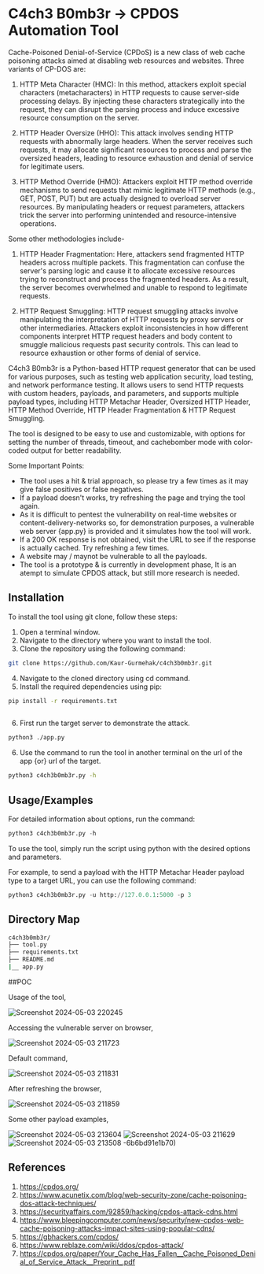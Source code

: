 
# C4ch3 B0mb3r -> CPDOS Automation Tool

Cache-Poisoned Denial-of-Service (CPDoS) is a new class of web cache poisoning attacks aimed at disabling web resources and websites.
Three variants of CP-DOS are:
1. HTTP Meta Character (HMC):
In this method, attackers exploit special characters (metacharacters) in HTTP requests to cause server-side processing delays. By injecting these characters strategically into the request, they can disrupt the parsing process and induce excessive resource consumption on the server.

2. HTTP Header Oversize (HHO):
This attack involves sending HTTP requests with abnormally large headers. When the server receives such requests, it may allocate significant resources to process and parse the oversized headers, leading to resource exhaustion and denial of service for legitimate users.

3. HTTP Method Override (HMO):
Attackers exploit HTTP method override mechanisms to send requests that mimic legitimate HTTP methods (e.g., GET, POST, PUT) but are actually designed to overload server resources. By manipulating headers or request parameters, attackers trick the server into performing unintended and resource-intensive operations.

Some other methodologies include-

1. HTTP Header Fragmentation:
Here, attackers send fragmented HTTP headers across multiple packets. This fragmentation can confuse the server's parsing logic and cause it to allocate excessive resources trying to reconstruct and process the fragmented headers. As a result, the server becomes overwhelmed and unable to respond to legitimate requests.

2. HTTP Request Smuggling:
HTTP request smuggling attacks involve manipulating the interpretation of HTTP requests by proxy servers or other intermediaries. Attackers exploit inconsistencies in how different components interpret HTTP request headers and body content to smuggle malicious requests past security controls. This can lead to resource exhaustion or other forms of denial of service.


C4ch3 B0mb3r is a Python-based HTTP request generator that can be used for various purposes, such as testing web application security, load testing, and network performance testing. It allows users to send HTTP requests with custom headers, payloads, and parameters, and supports multiple payload types, including HTTP Metachar Header, Oversized HTTP Header, HTTP Method Override, HTTP Header Fragmentation & HTTP Request Smuggling.

The tool is designed to be easy to use and customizable, with options for setting the number of threads, timeout, and cachebomber mode with color-coded output for better readability.

Some Important Points:

* The tool uses a hit & trial approach, so please try a few times as it may give false positives or false negatives.
* If a payload doesn't works, try refreshing the page and trying the tool again.
* As it is difficult to pentest the vulnerability on real-time websites or content-delivery-networks so, for demonstration purposes, a vulnerable web server {app.py} is provided and it simulates how the tool will work.
* If a 200 OK response is not obtained, visit the URL to see if the response is actually cached. Try refreshing a few times.
* A website may / maynot be vulnerable to all the payloads.
* The tool is a prototype & is currently in development phase, It is an atempt to simulate CPDOS attack, but still more research is needed.






## Installation

To install the tool using git clone, follow these steps:

1. Open a terminal window.
2. Navigate to the directory where you want to install the tool.
3. Clone the repository using the following command:
```bash
git clone https://github.com/Kaur-Gurmehak/c4ch3b0mb3r.git
```
4. Navigate to the cloned directory using cd command.
5. Install the required dependencies using pip:
```bash
pip install -r requirements.txt
 
```
6. First run the target server to demonstrate the attack.
```bash
python3 ./app.py
```
6. Use the command to run the tool in another terminal on the url of the app {or} url of the target.
```bash
python3 c4ch3b0mb3r.py -h
```

## Usage/Examples

For detailed information about options, run the command:

```python
python3 c4ch3b0mb3r.py -h
```

To use the tool, simply run the script using python with the desired options and parameters. 

For example, to send a payload with the HTTP Metachar Header payload type to a target URL, you can use the following command:

```python
python3 c4ch3b0mb3r.py -u http://127.0.0.1:5000 -p 3 
```


## Directory Map

```bash
c4ch3b0mb3r/
├── tool.py
├── requirements.txt
├── README.md
|__ app.py
```

##POC

Usage of the tool, 

![Screenshot 2024-05-03 220245](https://github.com/Kaur-Gurmehak/c4ch3b0mb3r/assets/91598188/aab8c719-50cf-43c7-b83c-8e619f754bc8)

Accessing the vulnerable server on browser,

![Screenshot 2024-05-03 211723](https://github.com/Kaur-Gurmehak/c4ch3b0mb3r/assets/91598188/7da4d9c1-df9d-436f-9b07-ef1c744a7be0)

Default command,

![Screenshot 2024-05-03 211831](https://github.com/Kaur-Gurmehak/c4ch3b0mb3r/assets/91598188/67a5d68e-df0b-4b36-9a96-634c289a5abc)

After refreshing the browser,

![Screenshot 2024-05-03 211859](https://github.com/Kaur-Gurmehak/c4ch3b0mb3r/assets/91598188/52e22469-210d-475f-90cc-cf6d5a614f24)

Some other payload examples,

![Screenshot 2024-05-03 213604](https://github.com/Kaur-Gurmehak/c4ch3b0mb3r/assets/91598188/a4efb34c-14f8-4ce9-b093-f59fa88ee8f7)
![Screenshot 2024-05-03 211629](https://github.com/Kaur-Gurmehak/c4ch3b0mb3r/assets/91598188/f985e39a-c9fe-469a-8b09-284ab091de1e)
![Screenshot 2024-05-03 213508](https://github.com/Kaur-Gurmehak/c4ch3b0mb3r/assets/91598188/bd80387b-7ab0-43a6-b0d6-f16b7212b314)
-6b6bd91e1b70)



## References

1. https://cpdos.org/
2. https://www.acunetix.com/blog/web-security-zone/cache-poisoning-dos-attack-techniques/
3. https://securityaffairs.com/92859/hacking/cpdos-attack-cdns.html
4. https://www.bleepingcomputer.com/news/security/new-cpdos-web-cache-poisoning-attacks-impact-sites-using-popular-cdns/
5. https://gbhackers.com/cpdos/
6. https://www.reblaze.com/wiki/ddos/cpdos-attack/
7. https://cpdos.org/paper/Your_Cache_Has_Fallen__Cache_Poisoned_Denial_of_Service_Attack__Preprint_.pdf
